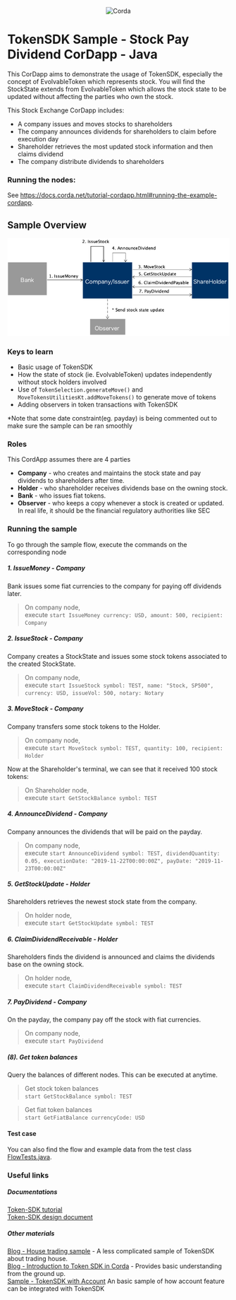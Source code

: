 <p align="center">
  <img src="https://camo.githubusercontent.com/a7b7d659d6e01a9e49ff2d9919f7a66d84aac66e/68747470733a2f2f7777772e636f7264612e6e65742f77702d636f6e74656e742f75706c6f6164732f323031362f31312f66673030355f636f7264615f622e706e67" alt="Corda" width="500">
</p>

# TokenSDK Sample - Stock Pay Dividend CorDapp - Java
This CorDapp aims to demonstrate the usage of TokenSDK, especially the concept of EvolvableToken which represents stock.
You will find the StockState extends from EvolvableToken which allows the stock state to be updated without affecting the parties who own the stock.

This Stock Exchange CorDapp includes:
* A company issues and moves stocks to shareholders
* The company announces dividends for shareholders to claim before execution day
* Shareholder retrieves the most updated stock information and then claims dividend
* The company distribute dividends to shareholders

### Running the nodes:
See https://docs.corda.net/tutorial-cordapp.html#running-the-example-cordapp.

## Sample Overview
![Overview flow diagram](diagrams/FlowDiagram.png)

### Keys to learn
* Basic usage of TokenSDK
* How the state of stock (ie. EvolvableToken) updates independently without stock holders involved 
* Use of `TokenSelection.generateMove()` and `MoveTokensUtilitiesKt.addMoveTokens()` to generate move of tokens
* Adding observers in token transactions with TokenSDK 

*Note that some date constraint(eg. payday) is being commented out to make sure the sample can be ran smoothly  

### Roles
This CordApp assumes there are 4 parties
* **Company** - who creates and maintains the stock state and pay dividends to shareholders after time.
* **Holder** - who shareholder receives dividends base on the owning stock.
* **Bank** - who issues fiat tokens.
* **Observer** - who keeps a copy whenever a stock is created or updated. 
<br>In real life, it should be the financial regulatory authorities like SEC  

### Running the sample
To go through the sample flow, execute the commands on the corresponding node  

##### 1. IssueMoney - Company
Bank issues some fiat currencies to the company for paying off dividends later. 
>On company node, <br>execute `start IssueMoney currency: USD, amount: 500, recipient: Company`

##### 2. IssueStock - Company
Company creates a StockState and issues some stock tokens associated to the created StockState.
>On company node, <br>execute `start IssueStock symbol: TEST, name: "Stock, SP500", currency: USD, issueVol: 500, notary: Notary`

##### 3. MoveStock - Company
Company transfers some stock tokens to the Holder.
>On company node, <br>execute `start MoveStock symbol: TEST, quantity: 100, recipient: Holder`

Now at the Shareholder's terminal, we can see that it received 100 stock tokens:
>On Shareholder node, <br>execute `start GetStockBalance symbol: TEST`

##### 4. AnnounceDividend - Company
Company announces the dividends that will be paid on the payday.
>On company node, <br>execute `start AnnounceDividend symbol: TEST, dividendQuantity: 0.05, executionDate: "2019-11-22T00:00:00Z", payDate: "2019-11-23T00:00:00Z"`

##### 5. GetStockUpdate - Holder
Shareholders retrieves the newest stock state from the company. 
>On holder node, <br>execute `start GetStockUpdate symbol: TEST`

##### 6. ClaimDividendReceivable - Holder
Shareholders finds the dividend is announced and claims the dividends base on the owning stock. 
>On holder node, <br>execute `start ClaimDividendReceivable symbol: TEST`

##### 7. PayDividend - Company
On the payday, the company pay off the stock with fiat currencies.
>On company node, <br>execute `start PayDividend`

##### (8). Get token balances
Query the balances of different nodes. This can be executed at anytime.
> Get stock token balances 
<br>`start GetStockBalance symbol: TEST`

>Get fiat token balances
<br>`start GetFiatBalance currencyCode: USD`

#### Test case
You can also find the flow and example data from the test class [FlowTests.java](workflows/src/test/java/net/corda/examples/stockpaydividend/FlowTests.java).
 
### Useful links
##### Documentations
[Token-SDK tutorial](https://github.com/corda/token-sdk/blob/master/docs/DvPTutorial.md)
<br>
[Token-SDK design document](https://github.com/corda/token-sdk/blob/95b7bac668c68f3108bca2c50f4f926d147ee763/design/design.md#evolvabletokentype)

##### Other materials
[Blog - House trading sample](https://medium.com/corda/lets-create-some-tokens-5e7f94c39d13) - 
A less complicated sample of TokenSDK about trading house.
<br>
[Blog - Introduction to Token SDK in Corda](https://medium.com/corda/introduction-to-token-sdk-in-corda-9b4dbcf71025) -
Provides basic understanding from the ground up.
<br>
[Sample - TokenSDK with Account](https://github.com/corda/accounts/tree/master/examples/tokens-integration-test)
An basic sample of how account feature can be integrated with TokenSDK

